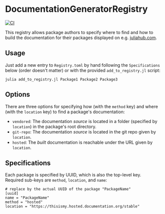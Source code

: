 # DocumentationGeneratorRegistry

[![CI](https://github.com/JuliaDocs/DocumentationGeneratorRegistry/actions/workflows/CI.yml/badge.svg)](https://github.com/JuliaDocs/DocumentationGeneratorRegistry/actions/workflows/CI.yml)

This registry allows package authors to specify where to find and how to build the documentation for their
packages displayed on e.g. [juliahub.com](https://juliahub.com/ui/Packages).

## Usage
Just add a new entry to `Registry.toml` by hand following the `Specifications` below (order doesn't matter) or with the provided `add_to_registry.jl` script:
```
julia add_to_registry.jl Package1 Package2 Package3
```

## Options

There are three options for specifying how (with the `method` key) and where (with the `location` key) to find a package's documentation:
- `vendored`: The documentation *source* is located in a folder (specified by `location`) in the package's root directory.
- `git-repo`: The documentation *source* is located in the git repo given by `location`.
- `hosted`: The *built* documentation is reachable under the URL given by `location`.

## Specifications

Each package is specified by UUID, which is also the top-level key. Required sub-keys are `method`, `location`, and `name`:
```
# replace by the actual UUID of the package "PackageName" 
[uuid]
name = "PackageName"
method = "hosted"
location = "https://thisismy.hosted.documentation.org/stable"
```
